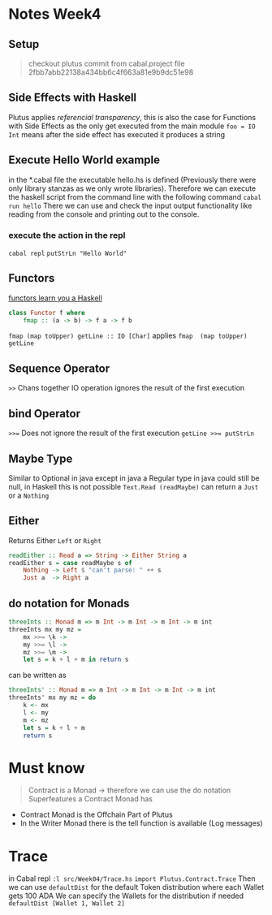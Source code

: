 # Notes Week4

## Setup
> checkout plutus commit from cabal.project file
2fbb7abb22138a434bb6c4f663a81e9b9dc51e98

## Side Effects with Haskell
Plutus applies *referencial transparency*, this is also the case for Functions with Side Effects as the only get executed from the main module
`foo = IO Int`
means after the side effect has executed it produces a string

## Execute Hello World example

in the *.cabal file the executable hello.hs is defined (Previously there were only library stanzas as we only wrote libraries). Therefore we can execute the haskell script from the command line with the following command
`cabal run hello`
There we can use and check the input output functionality like reading from the console and printing out to the console.
### execute the action in the repl
`cabal repl`
`putStrLn "Hello World"`

## Functors
[functors learn you a Haskell](http://learnyouahaskell.com/making-our-own-types-and-typeclasses#the-functor-typeclass)
```haskell
class Functor f where  
    fmap :: (a -> b) -> f a -> f b  
```
`fmap (map toUpper) getLine :: IO [Char]`
applies 
`fmap  (map toUpper) getLine`

## Sequence Operator
`>>` Chans together IO operation ignores the result of the first execution

## bind Operator
`>>=`
Does not ignore the result of the first execution
`getLine >>= putStrLn`

## Maybe Type
Similar to Optional in java except in java a Regular type in java could still be null, in Haskell this is not possible
`Text.Read (readMaybe)` can return a `Just` or a `Nothing`

## Either
Returns Either `Left` or `Right`
```haskell
readEither :: Read a => String -> Either String a
readEither s = case readMaybe s of
    Nothing -> Left $ "can't parse: " ++ s
    Just a  -> Right a
```

## do notation for Monads

```haskell
threeInts :: Monad m => m Int -> m Int -> m Int -> m int
threeInts mx my mz =
    mx >>= \k ->
    my >>= \l ->
    mz >>= \m ->
    let s = k + l + m in return s
```

can be written as
```haskell
threeInts' :: Monad m => m Int -> m Int -> m Int -> m int
threeInts' mx my mz = do
    k <- mx
    l <- my
    m <- mz
    let s = k + l + m
    return s
```

# Must know
> Contract is a Monad -> therefore we can use the do notation
Superfeatures a Contract Monad has
* Contract Monad is the Offchain Part of Plutus
* In the Writer Monad there is the tell function is available (Log messages)

# Trace
in Cabal repl
`:l src/Week04/Trace.hs`
`import Plutus.Contract.Trace`
Then we can use `defaultDist` for the default Token distribution where each Wallet gets 100 ADA
We can specify the Wallets for the distribution if needed
`defaultDist [Wallet 1, Wallet 2]`

